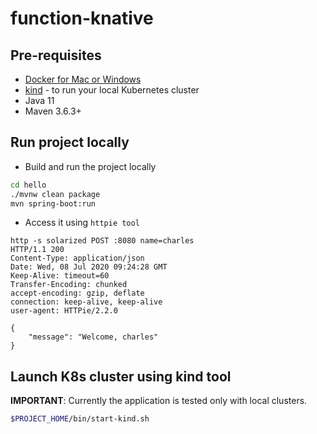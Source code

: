# function-knative

## Pre-requisites

* [Docker for Mac or Windows](https://www.docker.com/products/docker-desktop)
* [kind](https://kind.sigs.k8s.io/) - to run your local Kubernetes cluster
* Java 11
* Maven 3.6.3+

## Run project locally

- Build and run the project locally
```bash
cd hello
./mvnw clean package
mvn spring-boot:run
```
- Access it using `httpie tool`
```
http -s solarized POST :8080 name=charles
HTTP/1.1 200 
Content-Type: application/json
Date: Wed, 08 Jul 2020 09:24:28 GMT
Keep-Alive: timeout=60
Transfer-Encoding: chunked
accept-encoding: gzip, deflate
connection: keep-alive, keep-alive
user-agent: HTTPie/2.2.0

{
    "message": "Welcome, charles"
}
```

## Launch K8s cluster using kind tool

**IMPORTANT**: Currently the application is tested only with local clusters.

```bash
$PROJECT_HOME/bin/start-kind.sh
```